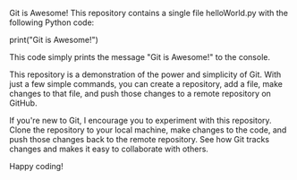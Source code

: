 Git is Awesome!
This repository contains a single file helloWorld.py with the following Python code:

print("Git is Awesome!")

This code simply prints the message "Git is Awesome!" to the console.

This repository is a demonstration of the power and simplicity of Git. With just a few simple commands, you can create a repository, add a file, make changes to that file, and push those changes to a remote repository on GitHub.

If you're new to Git, I encourage you to experiment with this repository. Clone the repository to your local machine, make changes to the code, and push those changes back to the remote repository. See how Git tracks changes and makes it easy to collaborate with others.

Happy coding!
